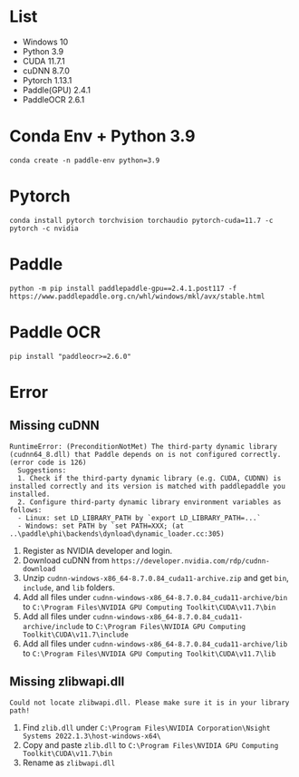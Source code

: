 # List
- Windows 10
- Python 3.9
- CUDA 11.7.1
- cuDNN 8.7.0 
- Pytorch 1.13.1
- Paddle(GPU) 2.4.1
- PaddleOCR 2.6.1

# Conda Env + Python 3.9
`conda create -n paddle-env python=3.9`
# Pytorch
`conda install pytorch torchvision torchaudio pytorch-cuda=11.7 -c pytorch -c nvidia`
# Paddle
`python -m pip install paddlepaddle-gpu==2.4.1.post117 -f https://www.paddlepaddle.org.cn/whl/windows/mkl/avx/stable.html`
# Paddle OCR
`pip install "paddleocr>=2.6.0"`
# Error
## Missing cuDNN
```
RuntimeError: (PreconditionNotMet) The third-party dynamic library (cudnn64_8.dll) that Paddle depends on is not configured correctly. (error code is 126)
  Suggestions:
  1. Check if the third-party dynamic library (e.g. CUDA, CUDNN) is installed correctly and its version is matched with paddlepaddle you installed.
  2. Configure third-party dynamic library environment variables as follows:
  - Linux: set LD_LIBRARY_PATH by `export LD_LIBRARY_PATH=...`
  - Windows: set PATH by `set PATH=XXX; (at ..\paddle\phi\backends\dynload\dynamic_loader.cc:305)
```
1. Register as NVIDIA developer and login.
2. Download cuDNN from `https://developer.nvidia.com/rdp/cudnn-download`
3. Unzip `cudnn-windows-x86_64-8.7.0.84_cuda11-archive.zip` and get `bin`, `include`, and `lib` folders.
4. Add all files under `cudnn-windows-x86_64-8.7.0.84_cuda11-archive/bin` to `C:\Program Files\NVIDIA GPU Computing Toolkit\CUDA\v11.7\bin`
5. Add all files under `cudnn-windows-x86_64-8.7.0.84_cuda11-archive/include` to `C:\Program Files\NVIDIA GPU Computing Toolkit\CUDA\v11.7\include`
6. Add all files under `cudnn-windows-x86_64-8.7.0.84_cuda11-archive/lib` to `C:\Program Files\NVIDIA GPU Computing Toolkit\CUDA\v11.7\lib`

## Missing zlibwapi.dll
```
Could not locate zlibwapi.dll. Please make sure it is in your library path!
```
1. Find `zlib.dll` under `C:\Program Files\NVIDIA Corporation\Nsight Systems 2022.1.3\host-windows-x64\`
2. Copy and paste `zlib.dll` to `C:\Program Files\NVIDIA GPU Computing Toolkit\CUDA\v11.7\bin`
3. Rename as `zlibwapi.dll`
